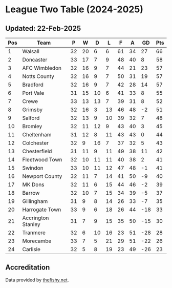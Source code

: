 # League Two Table (2024-2025)
## Updated: 22-Feb-2025

| Pos | Team | P | W | D | L | F | A | GD | Pts |
| --- | --- | --- | --- | --- | --- | --- | --- | --- | --- |
| 1 | Walsall | 32 | 20 | 6 | 6 | 61 | 34 | 27 | 66 |
| 2 | Doncaster | 33 | 17 | 7 | 9 | 48 | 40 | 8 | 58 |
| 3 | AFC Wimbledon | 32 | 16 | 9 | 7 | 44 | 21 | 23 | 57 |
| 4 | Notts County | 32 | 16 | 9 | 7 | 50 | 31 | 19 | 57 |
| 5 | Bradford | 32 | 16 | 9 | 7 | 42 | 28 | 14 | 57 |
| 6 | Port Vale | 31 | 15 | 10 | 6 | 41 | 33 | 8 | 55 |
| 7 | Crewe | 33 | 13 | 13 | 7 | 39 | 31 | 8 | 52 |
| 8 | Grimsby | 32 | 16 | 3 | 13 | 46 | 48 | -2 | 51 |
| 9 | Salford | 32 | 13 | 9 | 10 | 39 | 32 | 7 | 48 |
| 10 | Bromley | 32 | 11 | 12 | 9 | 43 | 40 | 3 | 45 |
| 11 | Cheltenham | 31 | 12 | 8 | 11 | 43 | 43 | 0 | 44 |
| 12 | Colchester | 32 | 9 | 16 | 7 | 37 | 32 | 5 | 43 |
| 13 | Chesterfield | 31 | 11 | 9 | 11 | 49 | 38 | 11 | 42 |
| 14 | Fleetwood Town | 32 | 10 | 11 | 11 | 40 | 38 | 2 | 41 |
| 15 | Swindon | 33 | 10 | 11 | 12 | 47 | 48 | -1 | 41 |
| 16 | Newport County | 32 | 11 | 7 | 14 | 41 | 50 | -9 | 40 |
| 17 | MK Dons | 32 | 11 | 6 | 15 | 44 | 46 | -2 | 39 |
| 18 | Barrow | 32 | 10 | 7 | 15 | 34 | 39 | -5 | 37 |
| 19 | Gillingham | 31 | 9 | 8 | 14 | 26 | 33 | -7 | 35 |
| 20 | Harrogate Town | 33 | 9 | 6 | 18 | 26 | 44 | -18 | 33 |
| 21 | Accrington Stanley | 31 | 7 | 9 | 15 | 35 | 50 | -15 | 30 |
| 22 | Tranmere | 32 | 6 | 10 | 16 | 23 | 51 | -28 | 28 |
| 23 | Morecambe | 33 | 7 | 5 | 21 | 29 | 51 | -22 | 26 |
| 24 | Carlisle | 32 | 5 | 8 | 19 | 23 | 49 | -26 | 23 |

## Accreditation 

Data provided by [thefishy.net](https://www.thefishy.net/).